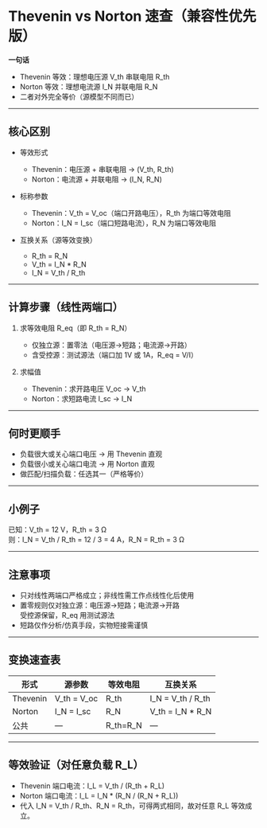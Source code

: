 
# Thevenin vs Norton 速查（兼容性优先版）

**一句话**  
- Thevenin 等效：理想电压源 V_th 串联电阻 R_th  
- Norton 等效：理想电流源 I_N 并联电阻 R_N  
- 二者对外完全等价（源模型不同而已）

---

## 核心区别
- 等效形式
  - Thevenin：电压源 + 串联电阻 -> (V_th, R_th)
  - Norton：电流源 + 并联电阻 -> (I_N, R_N)

- 标称参数
  - Thevenin：V_th = V_oc（端口开路电压），R_th 为端口等效电阻
  - Norton：I_N = I_sc（端口短路电流），R_N 为端口等效电阻

- 互换关系（源等效变换）
  - R_th = R_N
  - V_th = I_N * R_N
  - I_N = V_th / R_th

---

## 计算步骤（线性两端口）
1) 求等效电阻 R_eq（即 R_th = R_N）
   - 仅独立源：置零法（电压源→短路；电流源→开路）
   - 含受控源：测试源法（端口加 1V 或 1A，R_eq = V/I）

2) 求幅值
   - Thevenin：求开路电压 V_oc -> V_th
   - Norton：求短路电流 I_sc -> I_N

---

## 何时更顺手
- 负载很大或关心端口电压 -> 用 Thevenin 直观  
- 负载很小或关心端口电流 -> 用 Norton 直观  
- 做匹配/扫描负载：任选其一（严格等价）

---

## 小例子
已知：V_th = 12 V，R_th = 3 Ω  
则：I_N = V_th / R_th = 12 / 3 = 4 A，R_N = R_th = 3 Ω

---

## 注意事项
- 只对线性两端口严格成立；非线性需工作点线性化后使用
- 置零规则仅对独立源：电压源→短路；电流源→开路  
  受控源保留，R_eq 用测试源法
- 短路仅作分析/仿真手段，实物短接需谨慎

---

## 变换速查表

| 形式     | 源参数                 | 等效电阻 | 互换关系                  |
|----------|------------------------|----------|---------------------------|
| Thevenin | V_th = V_oc            | R_th     | I_N = V_th / R_th         |
| Norton   | I_N = I_sc             | R_N      | V_th = I_N * R_N          |
| 公共     | —                      | R_th=R_N | —                         |

---

## 等效验证（对任意负载 R_L）
- Thevenin 端口电流：I_L = V_th / (R_th + R_L)
- Norton 端口电流：I_L = I_N * (R_N / (R_N + R_L))
- 代入 I_N = V_th / R_th、R_N = R_th，可得两式相同，故对任意 R_L 等效成立。
